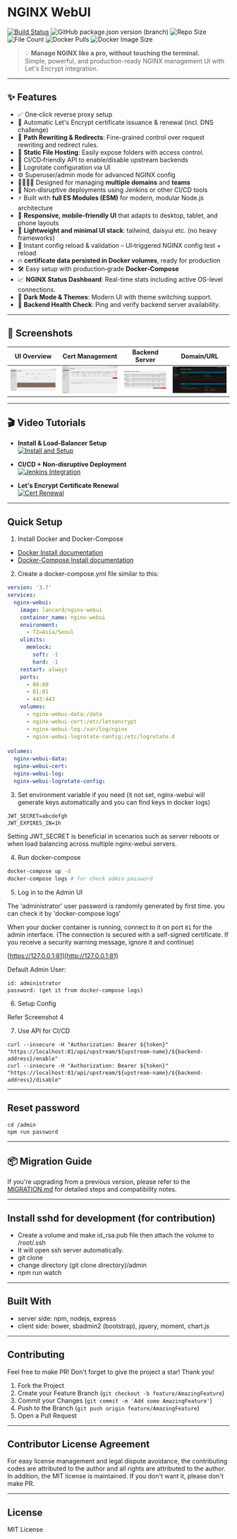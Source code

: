 # NGINX WebUI

[![Build Status](https://github.com/lancard/nginx-webui/actions/workflows/build-docker.yml/badge.svg)](https://github.com/lancard/nginx-webui/actions/workflows/build-docker.yml)
![GitHub package.json version (branch)](https://img.shields.io/github/package-json/v/lancard/nginx-webui/master?filename=admin%2Fpackage.json)
![Repo Size](https://img.shields.io/github/repo-size/lancard/nginx-webui)
![File Count](https://img.shields.io/github/directory-file-count/lancard/nginx-webui)
![Docker Pulls](https://img.shields.io/docker/pulls/lancard/nginx-webui)
![Docker Image Size](https://img.shields.io/docker/image-size/lancard/nginx-webui)

> 💡 **Manage NGINX like a pro, without touching the terminal.**  
> Simple, powerful, and production-ready NGINX management UI with Let's Encrypt integration.

---

## ✨ Features

- ✅ One‑click reverse proxy setup  
- 🔐 Automatic Let's Encrypt certificate issuance & renewal (incl. DNS challenge)  
- 🔁 **Path Rewriting & Redirects**: Fine-grained control over request rewriting and redirect rules.
- 📁 **Static File Hosting**: Easily expose folders with access control.
- 🔄 CI/CD‑friendly API to enable/disable upstream backends  
- 🧰 Logrotate configuration via UI  
- ⚙️ Superuser/admin mode for advanced NGINX config  
- 👨‍👩‍👧‍👦 Designed for managing **multiple domains** and **teams**  
- 🧪 Non‑disruptive deployments using Jenkins or other CI/CD tools  
- ⚡ Built with **full ES Modules (ESM)** for modern, modular Node.js architecture  
- 📱 **Responsive, mobile‑friendly UI** that adapts to desktop, tablet, and phone layouts  
- 🧩 **Lightweight and minimal UI stack**: tailwind, daisyui etc. (no heavy frameworks)  
- 🔁 Instant config reload & validation – UI‑triggered NGINX config test + reload  
- 🔥 **certificate data persisted in Docker volumes**, ready for production
- 🛠 Easy setup with production‑grade **Docker‑Compose**
- 📈 **NGINX Status Dashboard**: Real-time stats including active OS-level connections.
- 🌙 **Dark Mode & Themes**: Modern UI with theme switching support.
- 📡 **Backend Health Check**: Ping and verify backend server availability.

---

## 📸 Screenshots

| UI Overview | Cert Management | Backend Server | Domain/URL |
|------------|----------------|----------------|-----------|
| ![](./screenshot/screenshot1.png) | ![](./screenshot/screenshot2.png) | ![](./screenshot/screenshot3.png) | ![](./screenshot/screenshot4.png) |

---

## 🎬 Video Tutorials

- **Install & Load-Balancer Setup**  
  [![Install and Setup](https://img.youtube.com/vi/3SEdU_Jj5IM/0.jpg)](https://www.youtube.com/watch?v=3SEdU_Jj5IM)

- **CI/CD + Non-disruptive Deployment**  
  [![Jenkins Integration](https://img.youtube.com/vi/UaJF-s2AuZo/0.jpg)](https://www.youtube.com/watch?v=UaJF-s2AuZo)

- **Let's Encrypt Certificate Renewal**  
  [![Cert Renewal](https://img.youtube.com/vi/O12f2PYPCpU/0.jpg)](https://www.youtube.com/watch?v=O12f2PYPCpU)

---

## Quick Setup

1. Install Docker and Docker-Compose

- [Docker Install documentation](https://docs.docker.com/install/)
- [Docker-Compose Install documentation](https://docs.docker.com/compose/install/)

2. Create a docker-compose.yml file similar to this:

```yml
version: '3.7'
services:
  nginx-webui:
    image: lancard/nginx-webui
    container_name: nginx-webui
    environment:
      - TZ=Asia/Seoul
    ulimits:
      memlock:
        soft: -1
        hard: -1
    restart: always
    ports:
      - 80:80
      - 81:81
      - 443:443
    volumes:
      - nginx-webui-data:/data
      - nginx-webui-cert:/etc/letsencrypt
      - nginx-webui-log:/var/log/nginx
      - nginx-webui-logrotate-config:/etc/logrotate.d

volumes:
  nginx-webui-data:
  nginx-webui-cert:
  nginx-webui-log:
  nginx-webui-logrotate-config:
```

3. Set environment variable if you need (it not set, nginx-webui will generate keys automatically and you can find keys in docker logs)
```
JWT_SECRET=abcdefgh
JWT_EXPIRES_IN=1h
```
Setting JWT_SECRET is beneficial in scenarios such as server reboots or when load balancing across multiple nginx-webui servers.

4. Run docker-compose

```bash
docker-compose up -d
docker-compose logs # for check admin password
```

5. Log in to the Admin UI

The 'administrator' user password is randomly generated by first time.
you can check it by 'docker-compose logs'

When your docker container is running, connect to it on port `81` for the admin interface.
(The connection is secured with a self-signed certificate. If you receive a security warning message, ignore it and continue)

[https://127.0.0.1:81](http://127.0.0.1:81)

Default Admin User:
```
id: administrator
password: (get it from docker-compose logs)
```

6. Setup Config

Refer Screenshot 4

7. Use API for CI/CD

```
curl --insecure -H "Authorization: Bearer ${token}" "https://localhost:81/api/upstream/${upstream-name}/${backend-address}/enable"
curl --insecure -H "Authorization: Bearer ${token}" "https://localhost:81/api/upstream/${upstream-name}/${backend-address}/disable"
```

---

## Reset password

```
cd /admin
npm run password
```

---

## 📦 Migration Guide

If you're upgrading from a previous version, please refer to the [MIGRATION.md](./MIGRATION.md) for detailed steps and compatibility notes.

---

## Install sshd for development (for contribution)

- Create a volume and make id_rsa.pub file then attach the volume to /root/.ssh
- It will open ssh server automatically.
- git clone
- change directory (git clone directory)/admin
- npm run watch

---

## Built With

- server side: npm, nodejs, express
- client side: bower, sbadmin2 (bootstrap), jquery, moment, chart.js

---

## Contributing

Feel free to make PR!
Don't forget to give the project a star! Thank you!

1. Fork the Project
2. Create your Feature Branch (`git checkout -b feature/AmazingFeature`)
3. Commit your Changes (`git commit -m 'Add some AmazingFeature'`)
4. Push to the Branch (`git push origin feature/AmazingFeature`)
5. Open a Pull Request

---

## Contributor License Agreement

For easy license management and legal dispute avoidance, the contributing codes are attributed to the author and all rights are attributed to the author. In addition, the MIT license is maintained. If you don't want it, please don't make PR.

---

## License

MIT License
